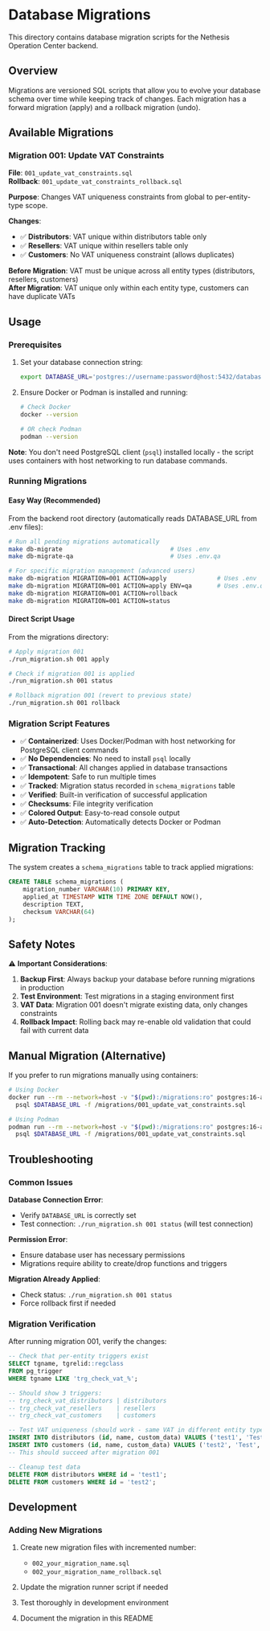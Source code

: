 # Database Migrations

This directory contains database migration scripts for the Nethesis Operation Center backend.

## Overview

Migrations are versioned SQL scripts that allow you to evolve your database schema over time while keeping track of changes. Each migration has a forward migration (apply) and a rollback migration (undo).

## Available Migrations

### Migration 001: Update VAT Constraints
**File**: `001_update_vat_constraints.sql`  
**Rollback**: `001_update_vat_constraints_rollback.sql`

**Purpose**: Changes VAT uniqueness constraints from global to per-entity-type scope.

**Changes**:
- ✅ **Distributors**: VAT unique within distributors table only
- ✅ **Resellers**: VAT unique within resellers table only  
- ✅ **Customers**: No VAT uniqueness constraint (allows duplicates)

**Before Migration**: VAT must be unique across all entity types (distributors, resellers, customers)  
**After Migration**: VAT unique only within each entity type, customers can have duplicate VATs

## Usage

### Prerequisites

1. Set your database connection string:
   ```bash
   export DATABASE_URL='postgres://username:password@host:5432/database_name'
   ```

2. Ensure Docker or Podman is installed and running:
   ```bash
   # Check Docker
   docker --version
   
   # OR check Podman
   podman --version
   ```

**Note**: You don't need PostgreSQL client (`psql`) installed locally - the script uses containers with host networking to run database commands.

### Running Migrations

#### Easy Way (Recommended)
From the backend root directory (automatically reads DATABASE_URL from .env files):
```bash
# Run all pending migrations automatically
make db-migrate                              # Uses .env
make db-migrate-qa                           # Uses .env.qa

# For specific migration management (advanced users)
make db-migration MIGRATION=001 ACTION=apply              # Uses .env
make db-migration MIGRATION=001 ACTION=apply ENV=qa       # Uses .env.qa
make db-migration MIGRATION=001 ACTION=rollback
make db-migration MIGRATION=001 ACTION=status
```

#### Direct Script Usage
From the migrations directory:
```bash
# Apply migration 001
./run_migration.sh 001 apply

# Check if migration 001 is applied
./run_migration.sh 001 status

# Rollback migration 001 (revert to previous state)
./run_migration.sh 001 rollback
```

### Migration Script Features

- ✅ **Containerized**: Uses Docker/Podman with host networking for PostgreSQL client commands
- ✅ **No Dependencies**: No need to install `psql` locally
- ✅ **Transactional**: All changes applied in database transactions
- ✅ **Idempotent**: Safe to run multiple times
- ✅ **Tracked**: Migration status recorded in `schema_migrations` table
- ✅ **Verified**: Built-in verification of successful application
- ✅ **Checksums**: File integrity verification
- ✅ **Colored Output**: Easy-to-read console output
- ✅ **Auto-Detection**: Automatically detects Docker or Podman

## Migration Tracking

The system creates a `schema_migrations` table to track applied migrations:

```sql
CREATE TABLE schema_migrations (
    migration_number VARCHAR(10) PRIMARY KEY,
    applied_at TIMESTAMP WITH TIME ZONE DEFAULT NOW(),
    description TEXT,
    checksum VARCHAR(64)
);
```

## Safety Notes

⚠️ **Important Considerations**:

1. **Backup First**: Always backup your database before running migrations in production
2. **Test Environment**: Test migrations in a staging environment first
3. **VAT Data**: Migration 001 doesn't migrate existing data, only changes constraints
4. **Rollback Impact**: Rolling back may re-enable old validation that could fail with current data

## Manual Migration (Alternative)

If you prefer to run migrations manually using containers:

```bash
# Using Docker
docker run --rm --network=host -v "$(pwd):/migrations:ro" postgres:16-alpine \
  psql $DATABASE_URL -f /migrations/001_update_vat_constraints.sql

# Using Podman  
podman run --rm --network=host -v "$(pwd):/migrations:ro" postgres:16-alpine \
  psql $DATABASE_URL -f /migrations/001_update_vat_constraints.sql
```

## Troubleshooting

### Common Issues

**Database Connection Error**:
- Verify `DATABASE_URL` is correctly set
- Test connection: `./run_migration.sh 001 status` (will test connection)

**Permission Error**:
- Ensure database user has necessary permissions
- Migrations require ability to create/drop functions and triggers

**Migration Already Applied**:
- Check status: `./run_migration.sh 001 status`
- Force rollback first if needed

### Migration Verification

After running migration 001, verify the changes:

```sql
-- Check that per-entity triggers exist
SELECT tgname, tgrelid::regclass 
FROM pg_trigger 
WHERE tgname LIKE 'trg_check_vat_%';

-- Should show 3 triggers:
-- trg_check_vat_distributors | distributors
-- trg_check_vat_resellers    | resellers  
-- trg_check_vat_customers    | customers

-- Test VAT uniqueness (should work - same VAT in different entity types)
INSERT INTO distributors (id, name, custom_data) VALUES ('test1', 'Test', '{"vat": "12345678901"}');
INSERT INTO customers (id, name, custom_data) VALUES ('test2', 'Test', '{"vat": "12345678901"}');
-- This should succeed after migration 001

-- Cleanup test data
DELETE FROM distributors WHERE id = 'test1';
DELETE FROM customers WHERE id = 'test2';
```

## Development

### Adding New Migrations

1. Create new migration files with incremented number:
   - `002_your_migration_name.sql`
   - `002_your_migration_name_rollback.sql`

2. Update the migration runner script if needed

3. Test thoroughly in development environment

4. Document the migration in this README